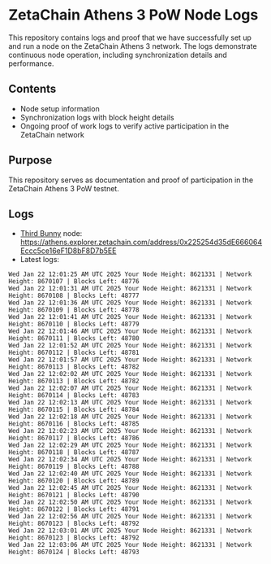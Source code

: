 # ZetaChain Athens 3 PoW Node Logs
This repository contains logs and proof that we have successfully set up and run a node on the ZetaChain Athens 3 network. The logs demonstrate continuous node operation, including synchronization details and performance.

## Contents
- Node setup information
- Synchronization logs with block height details
- Ongoing proof of work logs to verify active participation in the ZetaChain network

## Purpose
This repository serves as documentation and proof of participation in the ZetaChain Athens 3 PoW testnet.

## Logs

- [Third Bunny](https://thirdbunny.xyz/) node: https://athens.explorer.zetachain.com/address/0x225254d35dE666064Eccc5ce16eF1D8bF8D7b5EE
- Latest logs:
```
Wed Jan 22 12:01:25 AM UTC 2025 Your Node Height: 8621331 | Network Height: 8670107 | Blocks Left: 48776
Wed Jan 22 12:01:31 AM UTC 2025 Your Node Height: 8621331 | Network Height: 8670108 | Blocks Left: 48777
Wed Jan 22 12:01:36 AM UTC 2025 Your Node Height: 8621331 | Network Height: 8670109 | Blocks Left: 48778
Wed Jan 22 12:01:41 AM UTC 2025 Your Node Height: 8621331 | Network Height: 8670110 | Blocks Left: 48779
Wed Jan 22 12:01:46 AM UTC 2025 Your Node Height: 8621331 | Network Height: 8670111 | Blocks Left: 48780
Wed Jan 22 12:01:52 AM UTC 2025 Your Node Height: 8621331 | Network Height: 8670112 | Blocks Left: 48781
Wed Jan 22 12:01:57 AM UTC 2025 Your Node Height: 8621331 | Network Height: 8670113 | Blocks Left: 48782
Wed Jan 22 12:02:02 AM UTC 2025 Your Node Height: 8621331 | Network Height: 8670113 | Blocks Left: 48782
Wed Jan 22 12:02:07 AM UTC 2025 Your Node Height: 8621331 | Network Height: 8670114 | Blocks Left: 48783
Wed Jan 22 12:02:13 AM UTC 2025 Your Node Height: 8621331 | Network Height: 8670115 | Blocks Left: 48784
Wed Jan 22 12:02:18 AM UTC 2025 Your Node Height: 8621331 | Network Height: 8670116 | Blocks Left: 48785
Wed Jan 22 12:02:23 AM UTC 2025 Your Node Height: 8621331 | Network Height: 8670117 | Blocks Left: 48786
Wed Jan 22 12:02:29 AM UTC 2025 Your Node Height: 8621331 | Network Height: 8670118 | Blocks Left: 48787
Wed Jan 22 12:02:34 AM UTC 2025 Your Node Height: 8621331 | Network Height: 8670119 | Blocks Left: 48788
Wed Jan 22 12:02:40 AM UTC 2025 Your Node Height: 8621331 | Network Height: 8670120 | Blocks Left: 48789
Wed Jan 22 12:02:45 AM UTC 2025 Your Node Height: 8621331 | Network Height: 8670121 | Blocks Left: 48790
Wed Jan 22 12:02:50 AM UTC 2025 Your Node Height: 8621331 | Network Height: 8670122 | Blocks Left: 48791
Wed Jan 22 12:02:56 AM UTC 2025 Your Node Height: 8621331 | Network Height: 8670123 | Blocks Left: 48792
Wed Jan 22 12:03:01 AM UTC 2025 Your Node Height: 8621331 | Network Height: 8670123 | Blocks Left: 48792
Wed Jan 22 12:03:06 AM UTC 2025 Your Node Height: 8621331 | Network Height: 8670124 | Blocks Left: 48793
```
